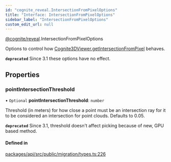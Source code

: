 ```yaml
---
id: "cognite_reveal.IntersectionFromPixelOptions"
title: "Interface: IntersectionFromPixelOptions"
sidebar_label: "IntersectionFromPixelOptions"
custom_edit_url: null
---
```


[@cognite/reveal](../modules/cognite_reveal.md).IntersectionFromPixelOptions

Options to control how [Cognite3DViewer.getIntersectionFromPixel](../classes/cognite_reveal.Cognite3DViewer.md#getintersectionfrompixel) behaves.

**`deprecated`** Since 3.1 these options have no effect.

## Properties

### pointIntersectionThreshold

• `Optional` **pointIntersectionThreshold**: `number`

Threshold (in meters) for how close a point must be an intersection
ray for it to be considered an intersection for point clouds. Defaults
to 0.05.

**`deprecated`** Since 3.1, threshold doesn't affect picking because of new, GPU based method.

#### Defined in

[packages/api/src/public/migration/types.ts:226](https://github.com/cognitedata/reveal/blob/716e7443e/viewer/packages/api/src/public/migration/types.ts#L226)
